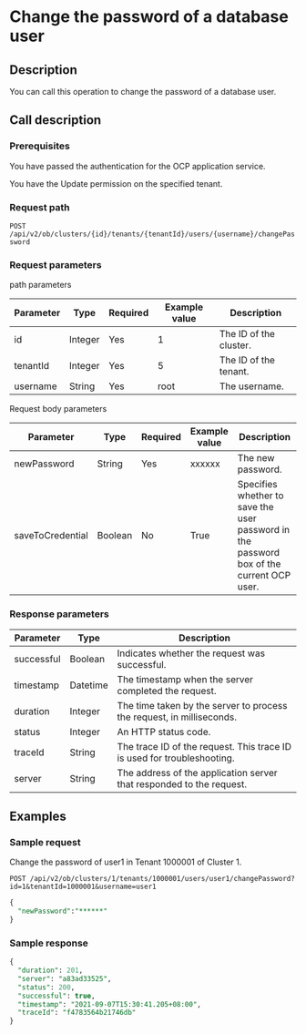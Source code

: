 Change the password of a database user 
===========================================================



Description 
--------------------------------

You can call this operation to change the password of a database user.

Call description 
-------------------------------------

### Prerequisites 

You have passed the authentication for the OCP application service. 

You have the Update permission on the specified tenant.

### Request path 

`POST /api/v2/ob/clusters/{id}/tenants/{tenantId}/users/{username}/changePassword`

### Request parameters 

path parameters


| Parameter |  Type   | Required | Example value |      Description       |
|-----------|---------|----------|---------------|------------------------|
| id        | Integer | Yes      | 1             | The ID of the cluster. |
| tenantId  | Integer | Yes      | 5             | The ID of the tenant.  |
| username  | String  | Yes      | root          | The username.          |



Request body parameters


|    Parameter     |  Type   | Required | Example value |                                       Description                                        |
|------------------|---------|----------|---------------|------------------------------------------------------------------------------------------|
| newPassword      | String  | Yes      | xxxxxx        | The new password.                                                                        |
| saveToCredential | Boolean | No       | True          | Specifies whether to save the user password in the password box of the current OCP user. |



### Response parameters 



| Parameter  |   Type   |                               Description                               |
|------------|----------|-------------------------------------------------------------------------|
| successful | Boolean  | Indicates whether the request was successful.                           |
| timestamp  | Datetime | The timestamp when the server completed the request.                    |
| duration   | Integer  | The time taken by the server to process the request, in milliseconds.   |
| status     | Integer  | An HTTP status code.                                                    |
| traceId    | String   | The trace ID of the request. This trace ID is used for troubleshooting. |
| server     | String   | The address of the application server that responded to the request.    |



Examples 
-----------------------------



### Sample request 

Change the password of user1 in Tenant 1000001 of Cluster 1. 

`POST /api/v2/ob/clusters/1/tenants/1000001/users/user1/changePassword?id=1&tenantId=1000001&username=user1`

```sql
{
  "newPassword":"******"
}
```



### Sample response 

```sql
{
  "duration": 201,
  "server": "a83ad33525",
  "status": 200,
  "successful": true,
  "timestamp": "2021-09-07T15:30:41.205+08:00",
  "traceId": "f4783564b21746db"
}
```


